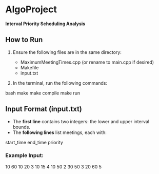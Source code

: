 # AlgoProject
**Interval Priority Scheduling Analysis**

## How to Run

1. Ensure the following files are in the same directory:
   - MaximumMeetingTimes.cpp (or rename to main.cpp if desired)
   - Makefile
   - input.txt

2. In the terminal, run the following commands:
   
bash
   make
   make compile
   make run


## Input Format (input.txt)

- The **first line** contains two integers: the lower and upper interval bounds.
- The **following lines** list meetings, each with:
  
start_time end_time priority


### Example Input:
10 60
10 20 3
10 15 4
10 50 2
30 50 3
20 60 5
